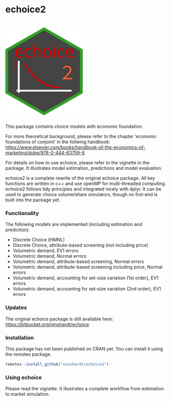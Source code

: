 echoice2
================

# ![echoice2 0.1](man/figures/echoicelogo.png)

This package contains choice models with economic foundation.

For more theoretical background, please refer to the chapter ‘economic
foundations of conjoint’ in the follwing handbook:
<https://www.elsevier.com/books/handbook-of-the-economics-of-marketing/dube/978-0-444-63759-8>

For details on how to use echoice, please refer to the vignette in the
package. It illustrates model estimation, predictions and model
evaluation.

echoice2 is a complete rewrite of the original echoice package. All key
functions are written in c++ and use openMP for multi-threaded
computing. echoice2 follows tidy principles and integrated nicely with
dplyr. It can be used to generate choice volume/share simulators, though
no frot-end is built into the package yet.

### Functionality

The following models are implemented (including estimation and
prediction):

-   Discrete Choice (HMNL)
-   Discrete Choice, attribute-based screening (not including price)
-   Volumetric demand, EV1 errors
-   Volumetric demand, Normal errors
-   Volumetric demand, attribute-based screening, Normal errors
-   Volumetric demand, attribute-based screening including price, Normal
    errors
-   Volumetric demand, accounting for set-size variation (1st order),
    EV1 errors
-   Volumetric demand, accounting for set-size variation (2nd order),
    EV1 errors

### Updates

The original echoice package is still available here:
<https://bitbucket.org/ninohardt/echoice>

### Installation

This package has not been published on CRAN yet. You can install it
using the remotes package.

``` r
remotes::install_github("ninohardt/echoice2")
```

### Using echoice

Please read the vignette. It illustrates a complete workflow from
estimation to market simulation.

